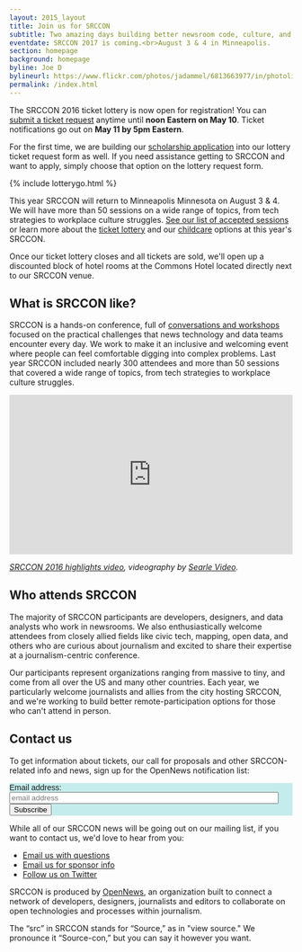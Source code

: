 ```yaml
---
layout: 2015_layout
title: Join us for SRCCON
subtitle: Two amazing days building better newsroom code, culture, and process—together. <br />Pitch your session now.
eventdate: SRCCON 2017 is coming.<br>August 3 & 4 in Minneapolis.
section: homepage
background: homepage
byline: Joe D
bylineurl: https://www.flickr.com/photos/jadammel/6813663977/in/photolist-bo6NV8-cYJ5BW-dvdBz6-bx3hGz-bjwfyN-eiyt2R-bzndNi-xpTv4c-c1uNoN-87b43u-dwF5Xi-877Usp-9KXu6o-7JWWQ3-eiRr3x-bkmRcj-dmCBA5-dmCbxp-bk8hN1-aPrDyF-c3oCfy-eds2cy-63QpuP-6RykQm-bwqeeP-82nsNg-bcMuqH-p4YhA-6ruw6u-bzQzwU-6N35wm-6yQoFn-diJKXS-dBFrpJ-aG3CYP-edHBYv-4f5wv-jwewB-6CZYnF-4oiFUn-bw5j8Z-4cE92J-bAYTin-bQsdTz-dLN559-5o98t6-bkQyU9-djE7or-duoc32-aJBXGg
permalink: /index.html
---
```


The SRCCON 2016 ticket lottery is now open for registration! You can [submit a ticket request](/tickets) anytime until **noon Eastern on May 10**. Ticket notifications go out on **May 11 by 5pm Eastern**.

For the first time, we are building our [scholarship application](/scholarships) into our lottery ticket request form as well. If you need assistance getting to SRCCON and want to apply, simply choose that option on the lottery request form.

{% include lotterygo.html %}

This year SRCCON will return to Minneapolis Minnesota on August 3 & 4. We will have more than 50 sessions on a wide range of topics, from tech strategies to workplace culture struggles. [See our list of accepted sessions](/sessions) or learn more about the [ticket lottery](/tickets) and our [childcare](/childcare/) options at this year's SRCCON.

Once our ticket lottery closes and all tickets are sold, we'll open up a discounted block of hotel rooms at the Commons Hotel located directly next to our SRCCON venue.

<div class="blue">
<div class="innercontainer">

<h2>What is SRCCON like?</h2>
<p>SRCCON is a hands-on conference, full of <a href="/sessions">conversations and workshops</a> focused on the practical challenges that news technology and data teams encounter every day. We work to make it an inclusive and welcoming event where people can feel comfortable digging into complex problems. Last year SRCCON included nearly 300 attendees and more than 50 sessions that covered a wide range of topics, from tech strategies to workplace culture struggles.</p>

<style>.embed-container { position: relative; padding-bottom: 56.25%; height: 0; overflow: hidden; max-width: 100%; } .embed-container iframe, .embed-container object, .embed-container embed { position: absolute; top: 0; left: 0; width: 100%; height: 100%; }</style><div class='embed-container'><iframe src='https://player.vimeo.com/video/180221748' frameborder='0' webkitAllowFullScreen mozallowfullscreen allowFullScreen></iframe></div>
<p class="caption"><em><a href="https://vimeo.com/180221748">SRCCON 2016 highlights video</a>, videography by <a href="http://www.searlevideo.com/">Searle Video</a>.</em></p>
</div>
</div>

## Who attends SRCCON

The majority of SRCCON participants are developers, designers, and data analysts who work in newsrooms. We also enthusiastically welcome attendees from closely allied fields like civic tech, mapping, open data, and others who are curious about journalism and excited to share their expertise at a journalism-centric conference.

Our participants represent organizations ranging from massive to tiny, and come from all over the US and many other countries. Each year, we particularly welcome journalists and allies from the city hosting SRCCON, and we're working to build better remote-participation options for those who can't attend in person.

<div class="blue">
<div class="innercontainer">

<h2>Contact us</h2>

<p>To get information about tickets, our call for proposals and other SRCCON-related info and news, sign up for the OpenNews notification list:</p>

<!-- Begin MailChimp Signup Form -->
<link href="//cdn-images.mailchimp.com/embedcode/slim-10_7.css" rel="stylesheet" type="text/css">
<style type="text/css">
        #mc_embed_signup{background:#c5ecec; clear:left; font:14px Helvetica,Arial,sans-serif; }
        #mc_embed_signup form {
          padding-left: 0px;
        }
        #mc_embed_signup input.email {
          width: 95%;
        }
        /
</style>
<div id="mc_embed_signup">
<form action="//opennews.us5.list-manage.com/subscribe/post?u=71c95e9a43708843d2fdc1f09&amp;id=996e9290cc" method="post" id="mc-embedded-subscribe-form" name="mc-embedded-subscribe-form" class="validate" target="_blank" novalidate>
    <div id="mc_embed_signup_scroll">
        <label for="mce-EMAIL">Email address:</label>
        <input type="email" value="" name="EMAIL" class="email" id="mce-EMAIL" placeholder="email address" required>
    <!-- real people should not fill this in and expect good things - do not remove this or risk form bot signups-->
    <div style="position: absolute; left: -5000px;" aria-hidden="true"><input type="text" name="b_71c95e9a43708843d2fdc1f09_996e9290cc" tabindex="-1" value=""></div>
    <div class="clear"><input type="submit" value="Subscribe" name="subscribe" id="mc-embedded-subscribe" class="button"></div>
    </div>
</form>
</div>

<p>While all of our SRCCON news will be going out on our mailing list, if you want to contact us, we'd love to hear from you:</p>

<ul>
<li><a href="mailto:srccon@opennews.org">Email us with questions</a></li>
<li><a href="mailto:dan@opennews.org">Email us for sponsor info</a></li>
<li><a href="https://www.twitter.com/srccon">Follow us on Twitter</a></li>
</ul>


</div>
</div>

SRCCON is produced by [OpenNews](http://opennews.org), an organization built to connect a network of developers, designers, journalists and editors to collaborate on open technologies and processes within journalism.

The “src” in SRCCON stands for “Source,” as in "view source." We pronounce it “Source-con,” but you can say it however you want.
